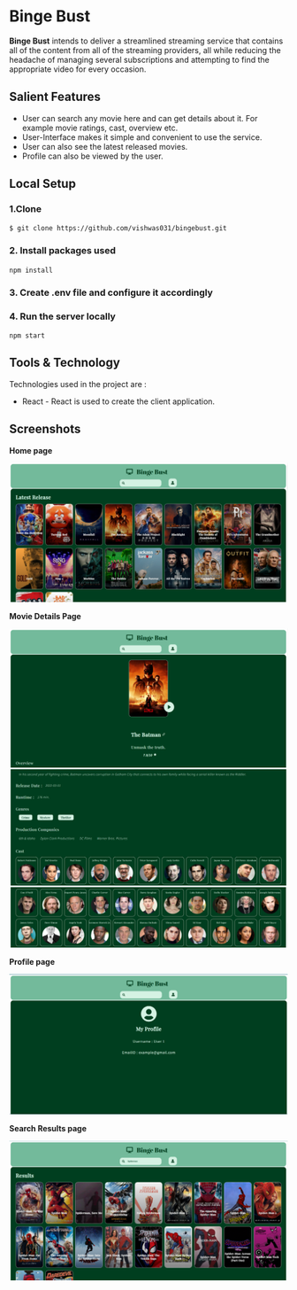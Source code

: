 # Binge Bust

**Binge Bust** intends to deliver a streamlined streaming
service that contains all of the content from all of the
streaming providers, all while reducing the headache of
managing several subscriptions and attempting to find the
appropriate video for every occasion.

## Salient Features

- User can search any movie here and can get details about it. For example movie ratings, cast, overview etc.
- User-Interface makes it simple and convenient to use the service.
- User can also see the latest released movies.
- Profile can also be viewed by the user.

## Local Setup

### 1.Clone

```terminal
$ git clone https://github.com/vishwas031/bingebust.git
```

### 2. Install packages used

```
npm install
```

### 3. Create .env file and configure it accordingly

### 4. Run the server locally

```
npm start
```

## Tools & Technology

Technologies used in the project are :

- React - React is used to create the client application.

## Screenshots

**Home page**

![Home page](https://github.com/vishwas031/bingebust/blob/master/client/public/Home_Page.png)

**Movie Details Page**

![Home page 1](https://github.com/vishwas031/bingebust/blob/master/client/public/Movie_Details_1.png)
![Home page 2](https://github.com/vishwas031/bingebust/blob/vishwas/client/public/Movie_Details_2.png)
![Home page 3](https://github.com/vishwas031/bingebust/blob/vishwas/client/public/Movie_Details_3.png)

**Profile page**

![Home page](https://github.com/vishwas031/bingebust/blob/master/client/public/Profile_page.png)

**Search Results page**

![Home page](https://github.com/vishwas031/bingebust/blob/master/client/public/Search_Results.png)
